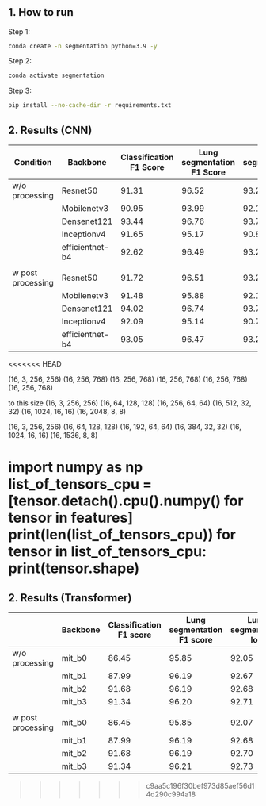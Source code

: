 #


## 1. How to run

Step 1:
```bash
conda create -n segmentation python=3.9 -y
```

Step 2: 
```bash
conda activate segmentation
```

Step 3:
```bash
pip install --no-cache-dir -r requirements.txt
```
## 2. Results (CNN)


| Condition          | Backbone        | Classification F1 Score | Lung segmentation F1 Score | Lung segmentation IoU | Lung segmentation Dice | Infection segmentation F1 Score | Infection segmentation IoU | Infection segmentation Dice | Mean F1 |
|--------------------|----------------|-----------------------|--------------------------|---------------------|----------------------|--------------------------------|---------------------------|---------------------------|---------|
| w/o processing      | Resnet50        | 91.31                 | 96.52                    | 93.29               | 96.48                | 81.59                          | 68.64                     | 78.10                     | 89.80   |
|                    | Mobilenetv3     | 90.95                 | 93.99                    | 92.15               | 95.83                | 83.99                          | 73.19                     | 82.71                     | 89.64   |
|                    | Densenet121     | 93.44                 | 96.76                    | 93.75               | 96.73                | 86.39                          | 76.55                     | 85.07                     | 92.19   |
|                    | Inceptionv4     | 91.65                 | 95.17                    | 90.81               | 95.09                | 80.65                          | 68.77                     | 79.21                     | 89.15   |
|                    | efficientnet-b4 | 92.62                 | 96.49                    | 93.23               | 96.45                | 85.39                          | 75.56                     | 84.36                     | 91.50   |
|                    |                |                         |                          |                     |                       |                                |                            |                            |         |
| w post processing  | Resnet50        | 91.72                 | 96.51                    | 93.27               | 96.46                | 82.50                          | 69.97                     | 78.17                     | 90.24   |
|                    | Mobilenetv3     | 91.48                 | 95.88                    | 92.11               | 95.79                | 85.31                          | 75.38                     | 83.69                     | 90.89   |
|                    | Densenet121     | 94.02                 | 96.74                    | 93.72               | 96.70                | 87.34                          | 78.18                     | 85.65                     | 92.70   |
|                    | Inceptionv4     | 92.09                 | 95.14                    | 90.77               | 95.05                | 82.21                          | 71.30                     | 80.39                     | 89.81   |
|                    | efficientnet-b4 | 93.05                 | 96.47                    | 93.20               | 96.42                | 86.62                          | 77.53                     | 85.27                     | 92.04   |

<<<<<<< HEAD


(16, 3, 256, 256)
(16, 256, 768)
(16, 256, 768)
(16, 256, 768)
(16, 256, 768)
(16, 256, 768)

to this size 
(16, 3, 256, 256)
(16, 64, 128, 128)
(16, 256, 64, 64)
(16, 512, 32, 32)
(16, 1024, 16, 16)
(16, 2048, 8, 8)


(16, 3, 256, 256)
(16, 64, 128, 128)
(16, 192, 64, 64)
(16, 384, 32, 32)
(16, 1024, 16, 16)
(16, 1536, 8, 8)

import numpy as np
list_of_tensors_cpu = [tensor.detach().cpu().numpy() for tensor in features]
print(len(list_of_tensors_cpu))
for tensor in list_of_tensors_cpu:
    print(tensor.shape)
=======
## 2. Results (Transformer)

|                  | Backbone | Classification F1 score | Lung segmentation F1 score | Lung segmentation IoU | Lung segmentation Dice | Infection segmentation F1 score | Infection segmentation IoU | Infection segmentation Dice | Mean F1 score |
|------------------|----------|--------------------------|---------------------------|-----------------------|------------------------|--------------------------------|-----------------------------|------------------------------|---------------|
| w/o processing   | mit_b0   | 86.45                    | 95.85                     | 92.05                 | 95.73                  | 83.86                          | 72.42                       | 78.23                        | 88.72         |
|                  | mit_b1   | 87.99                    | 96.19                     | 92.67                 | 96.10                  | 85.72                          | 75.48                       | 81.09                        | 89.97         |
|                  | mit_b2   | 91.68                    | 96.19                     | 92.68                 | 96.10                  | 87.30                          | 78.49                       | 84.08                        | 91.72         |
|                  | mit_b3   | 91.34                    | 96.20                     | 92.71                 | 96.11                  | 86.62                          | 77.25                       | 82.92                        | 91.38         |
|                  |          |                          |                           |                       |                        |                                |                             |                              |               |
| w post processing | mit_b0   | 86.45                    | 95.85                     | 92.07                 | 95.74                  | 84.10                          | 72.85                       | 78.65                        | 88.8          |
|                  | mit_b1   | 87.99                    | 96.19                     | 92.68                 | 96.11                  | 86.03                          | 75.93                       | 81.54                        | 90.07         |
|                  | mit_b2   | 91.68                    | 96.19                     | 92.70                 | 96.11                  | 87.74                          | 79.02                       | 84.59                        | 91.87         |
|                  | mit_b3   | 91.34                    | 96.21                     | 92.73                 | 96.13                  | 86.89                          | 77.60                       | 83.26                        | 91.48         |
>>>>>>> c9aa5c196f30bef973d85aef56d14d290c994a18

